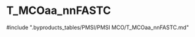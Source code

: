 # T_MCOaa_nnFASTC

<!-- ATTENTION : Ne pas supprimer ou modifier la ligne ci-dessous -->
#include ".byproducts_tables/PMSI/PMSI MCO/T_MCOaa_nnFASTC.md"
<!-- ATTENTION : Ne pas supprimer ou modifier la ligne ci-dessus -->
